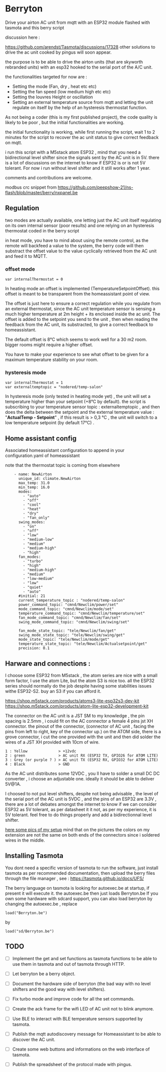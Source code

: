 # Berryton

Drive your airton AC unit from mqtt with an ESP32 module flashed with tasmota and this berry script

discussion here : 

https://github.com/arendst/Tasmota/discussions/17328
other solutions to drive the ac unit cooked by pingus will soon appear.

the purpose is to be able to drive the airton units (that are skyworth rebranded units) with an esp32 hooked to the serial port of the A/C unit.

the functionalities targeted for now are : 

- Setting the mode (Fan, dry , heat etc etc)
- Setting the fan speed (low medium high etc etc)
- Setting the louvres Height or oscillation
- Setting an external temperature source from mqtt and letting the unit regulate on itself by the help of an hysteresis thermostat function.

As not being a coder (this is my first published project), the code quality is likely to be poor , but the initial functionalities are working.

the initial functionality is working, while first running the script, wait 1 to 2 minutes for the script to recover the ac unit status to give correct feedback on mqtt.

i run this script with a M5stack atom ESP32 , mind that you need a bidirectional level shifter since the signals sent by the AC unit is in 5V.
there is a lot of discussions on the internet to know if ESP32 is or is not 5V tolerant. For now i run without level shifter and it still works after 1 year.


comments and contributions are welcome.


modbus crc snippet from  https://github.com/peepshow-21/ns-flash/blob/master/berry/nxpanel.be

## Regulation

two modes are actually available, one letting just the AC unit itself regulating on its own internal sensor (poor results) and one relying on an hysteresis thermostat coded in the berry script

in heat mode, you have to mind about using the remote control, as the remote will backfeed a value to the system, the berry code will then substract the offset value to the value cyclically retrieved from the AC unit and feed it to MQTT.

### offset mode

    var internalThermostat = 0
In heating mode an offset is implemented (TemperatureSetpointOffset). this offset is meant to be transparent from the homeassistant point of view.

The offset is just here to ensure a correct regulation while you regulate from an external thermostat, since the AC unit temperature sensor is sensing a much higher temperature at 2m height + its enclosed inside the ac unit.
The offset is added to the setpoint you send to the unit , then when reading the feedback from the AC unit, its substracted, to give a correct feedback to homeassistant.

The default offset is 8°C which seems to work well for a 30 m2 room.
bigger rooms might require a higher offset.

You have to make your experience to see what offset to be given for a maximum temperature stability on your room.

### hysteresis mode

    var internalThermostat = 1
    var externaltemptopic = "nodered/temp-salon"

In hysteresis mode (only tested in heating mode yet) , the unit will set  a temperature higher than your setpoint (+8°C by default). the script is subscribing to your temperature sensor topic : externaltemptopic , and then does the delta between the setpoint and the external temperature value : "**ActualTemp - Setpoint**" , if this result is > 0,3 °C , the unit will switch to a low temperature setpoint (by default 17°C) .

## Home assistant config

Associated homeassistant configuration to append in your configuration.yaml of homeassistant

note that the thermostat topic is coming from elsewhere

```
    - name: NewAirton
      unique_id: climate.NewAirton
      max_temp: 31.0
      min_temp: 16.0
      modes:
        - "auto"
        - "off"
        - "cool"
        - "heat"
        - "dry"
        - "fan_only"
      swing_modes:
        - "on"
        - "off"
        - "low"
        - "medium-low"
        - "medium"
        - "medium-high"
        - "high"
      fan_modes:
        - "turbo"
        - "high"
        - "medium-high"
        - "medium"
        - "low-medium"
        - "low"
        - "quiet"
        - "auto"
      #initial: 21
      current_temperature_topic : "nodered/temp-salon"
      power_command_topic: "cmnd/Newclim/power/set"
      mode_command_topic: "cmnd/Newclim/mode/set"
      temperature_command_topic: "cmnd/Newclim/temperature/set"
      fan_mode_command_topic: "cmnd/Newclim/fan/set"
      swing_mode_command_topic: "cmnd/Newclim/swing/set"
      
      fan_mode_state_topic: "tele/Newclim/fan/get"
      swing_mode_state_topic: "tele/Newclim/swing/get"
      mode_state_topic: "tele/Newclim/mode/get"
      temperature_state_topic: "tele/Newclim/Actualsetpoint/get"
      precision: 0.1

```

## Harware and connections : 
I choose some ESP32 from M5stack , the atom series are nice with a small form factor, I use the atom Lite, but the atom S3 is nice too.
all the ESP32 series should normally do the job despite having some stabilities issues withe ESP32-S2. buy an S3 if you can afford it.

https://shop.m5stack.com/products/atoms3-lite-esp32s3-dev-kit
https://shop.m5stack.com/products/atom-lite-esp32-development-kit

The connector on the AC unit is a JST SM to my knowledge , the pin spacing is 2.5mm , i could fit on the AC connector  a female 4 pins jst XH connector.
the pinout of the connector, (connector of AC unit , facing the pins from left to right, key of the connector up.)
on the ATOM side, there is a grove connector, i cut the one provided with the unit and then did solder the wires of a JST XH provided with 10cm of wire.

```
1 : Yellow              > +12vdc
2 : green               > AC unit RX (ESP32 TX, GPIO26 for ATOM LITE)
3 : Grey (or purple ? ) > AC unit TX (ESP32 RX, GPIO32 for ATOM LITE)
4 : Black               > GND

``` 
As the AC unit distributes some 12VDC , you ll have to solder a small DC DC converter , i choose an adjustable one. ideally it should be able to deliver 5V@1A.

I choosed to not put level shifters, despite not being advisable , the level of the serial port of the AC unit is 5VDC , and the pins of an ESP32 are 3.3V , there are a lot of debates amongst the internet to know if we can consider ESP32 as 5V tolerant, as per datasheet it it not, as per my experience, it is 5V tolerant. feel free to do things properly and add a bidirectionnal level shifter.

[here some pics of my setup](ressources/pictures)
mind that on the pictures the colors on my extension are not the same on both ends of the connectors since i soldered wires in the middle.

## Installing Tasmota
You dont need a specific version of tasmota to run the software, just install tasmota as per recommended documentation, then upload the berry files through the file manager , see : https://tasmota.github.io/docs/UFS/

The berry language on tasmota is looking for autoexec.be at startup, if present it will execute it. the autoexec.be then just loads Berryton.be
If you own some hardware with sdcard support, you can also load berryton by changing the autoexec.be , replace 
```
load("Berryton.be")
```
by 
```
load("sd/Berryton.be")
```

## TODO


  - [ ] Implement the get and set functions as tasmota functions to be able to use them in tasmota and out of tasmota through HTTP.
  - [ ] Let berryton be a berry object.
  - [ ] Document the hardware side of berryton (the bad way with no level shifters and the good way with level shifters).
  - [ ] Fix turbo mode and improve code for all the set commands.
  - [ ] Create the ack frame for the wifi LED of AC unit not to blink anymore.
  - [ ] Use BLE to interact with BLE temperature sensors supported by tasmota.
  - [ ] Publish the mqtt autodiscovery message for Homeassistant to be able to discover the AC unit.
  - [ ] Create some web buttons and informations on the web interface of tasmota.
  - [ ] Publish the spreadsheet of the protocol made with pingus.




